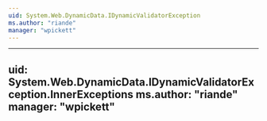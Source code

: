 ```yaml
---
uid: System.Web.DynamicData.IDynamicValidatorException
ms.author: "riande"
manager: "wpickett"
---
```


---
uid: System.Web.DynamicData.IDynamicValidatorException.InnerExceptions
ms.author: "riande"
manager: "wpickett"
---

